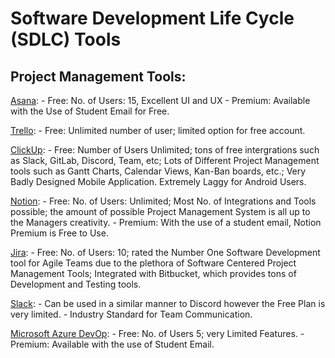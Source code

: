 # Software Development Life Cycle (SDLC) Tools

## Project Management Tools:

[Asana](asana.com):
    - Free: No. of Users: 15, Excellent UI and UX 
    - Premium: Available with the Use of Student Email for Free.

[Trello](trello.com):
    - Free: Unlimited number of user; limited option for free account.

[ClickUp](clickup.com):
    - Free: Number of Users Unlimited; tons of free intergrations such as Slack, GitLab, Discord, Team, etc; Lots of Different Project Management tools such as Gantt Charts, Calendar Views, Kan-Ban boards, etc.; Very Badly Designed Mobile Application. Extremely Laggy for Android Users.

[Notion](notion.so):
    - Free: No. of Users: Unlimited; Most No. of Integrations and Tools   possible; the amount of possible Project Management System is all   up to the  Managers creativity.
    - Premium: With the use of a student email, Notion Premium is Free to Use.

[Jira](jira.atlassian.com): 
    - Free: No. of Users: 10; rated the Number One Software Development   tool for Agile Teams due to the plethora of Software Centered Project Management Tools; Integrated with Bitbucket, which provides tons of Development and Testing tools.

[Slack](slack.com):
    - Can be used in a similar manner to Discord however the Free Plan   is very limited. 
    - Industry Standard for Team Communication.

[Microsoft Azure DevOp](https://azure.microsoft.com/en-us/services/devops/):
    - Free: No. of Users 5; very Limited Features.
    - Premium: Available with the use of Student Email.

